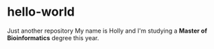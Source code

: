 # hello-world
Just another repository
My name is Holly and I'm studying a **Master of Bioinformatics** degree this year.
